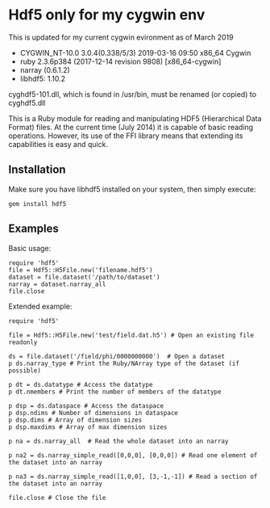 
Hdf5 only for my cygwin env
====
This is updated for my current cygwin evironment as of March 2019
* CYGWIN_NT-10.0 3.0.4(0.338/5/3) 2019-03-16 09:50 x86_64 Cygwin
* ruby 2.3.6p384 (2017-12-14 revision 9808) [x86_64-cygwin]
* narray (0.6.1.2)
* libhdf5: 1.10.2

cyghdf5-101.dll, which is found in /usr/bin, must be renamed (or copied) to cyghdf5.dll



This is a Ruby module for reading and manipulating HDF5 (Hierarchical Data Format) 
files. At the current time (July 2014) it is capable of basic reading operations.
However, its use of the FFI library means that extending its capabilities is easy
and quick. 

Installation
------------

Make sure you have libhdf5 installed on your system, then simply execute:

    gem install hdf5

Examples
--------

Basic usage: 

    require 'hdf5'
    file = Hdf5::H5File.new('filename.hdf5')
    dataset = file.dataset('/path/to/dataset')
    narray = dataset.narray_all
    file.close

Extended example:


    require 'hdf5'

    file = Hdf5::H5File.new('test/field.dat.h5') # Open an existing file readonly

    ds = file.dataset('/field/phi/0000000000')  # Open a dataset
    p ds.narray_type # Print the Ruby/NArray type of the dataset (if possible)

    p dt = ds.datatype # Access the datatype
    p dt.nmembers # Print the number of members of the datatype

    p dsp = ds.dataspace # Access the dataspace
    p dsp.ndims # Number of dimensions in dataspace
    p dsp.dims # Array of dimension sizes
    p dsp.maxdims # Array of max dimension sizes

    p na = ds.narray_all  # Read the whole dataset into an narray

    p na2 = ds.narray_simple_read([0,0,0], [0,0,0]) # Read one element of the dataset into an narray

    p na3 = ds.narray_simple_read([1,0,0], [3,-1,-1]) # Read a section of the dataset into an narray

    file.close # Close the file
